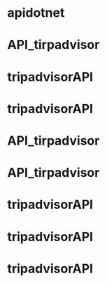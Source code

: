 # apidotnet
# API_tirpadvisor
# tripadvisorAPI
# tripadvisorAPI
# API_tirpadvisor
# API_tirpadvisor
# tripadvisorAPI
# tripadvisorAPI
# tripadvisorAPI
